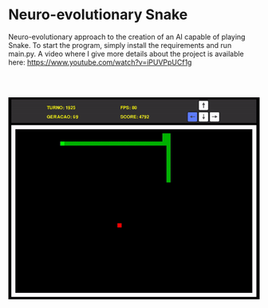 # Neuro-evolutionary Snake
Neuro-evolutionary approach to the creation of an AI capable of playing Snake. To start the program, simply install the requirements and run main.py. A video where I give more details about the project is available here: https://www.youtube.com/watch?v=iPUVPpUCf1g

<br>
<br>

<p align="center"><img align="center" src="./imgs/snake_gif.gif" width="600" height="auto"/></p>
